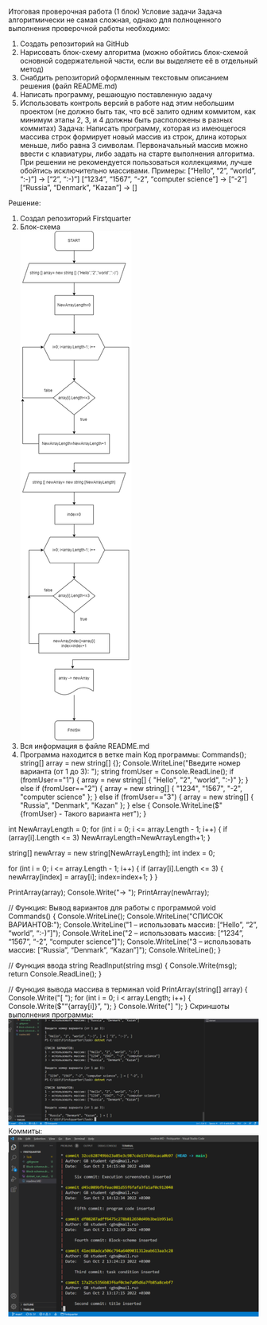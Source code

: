 Итоговая проверочная работа (1 блок)
Условие задачи
Задача алгоритмически не самая сложная, однако для полноценного выполнения проверочной работы необходимо:
1.	Создать репозиторий на GitHub
2.	Нарисовать блок-схему алгоритма (можно обойтись блок-схемой основной содержательной части, если вы выделяете её в отдельный метод)
3.	Снабдить репозиторий оформленным текстовым описанием решения (файл README.md)
4.	Написать программу, решающую поставленную задачу
5.	Использовать контроль версий в работе над этим небольшим проектом (не должно быть так, что всё залито одним коммитом, как минимум этапы 2, 3, и 4 должны быть расположены в разных коммитах)
Задача:
Написать программу, которая из имеющегося массива строк формирует новый массив из строк, длина которых меньше, либо равна 3 символам. Первоначальный массив можно ввести с клавиатуры, либо задать на старте выполнения алгоритма. При решении не рекомендуется пользоваться коллекциями, лучше обойтись исключительно массивами.
Примеры:
[“Hello”, “2”, “world”, “:-)”] → [“2”, “:-)”]
[“1234”, “1567”, “-2”, “computer science”] → [“-2”]
[“Russia”, “Denmark”, “Kazan”] → []

Решение:
1. Создал репозиторий Firstquarter
2. Блок-схема  
![image](.\Block-scheme.drawio.png)
3.	Вся информация в файле README.md
4.	Программа находится в ветке main
Код программы:
Commands();
string[] array = new string[] {};
Console.WriteLine("Введите номер варианта (от 1 до 3): ");
string fromUser = Console.ReadLine();
if (fromUser=="1")
{
  array = new string[] { "Hello", "2", "world", ":-)" }; 
}
else if (fromUser=="2")
{
    array = new string[] { "1234", "1567", "-2", "computer science" }; 
}
else if (fromUser=="3")
{
   array = new string[] { "Russia", "Denmark", "Kazan" };
}
else
{
    Console.WriteLine($"{fromUser} - Такого варианта нет");
}


int NewArrayLength = 0;
for (int i = 0; i <= array.Length - 1; i++)
{
    if (array[i].Length <= 3) NewArrayLength=NewArrayLength+1;
}

string[] newArray = new string[NewArrayLength];
int index = 0;

for (int i = 0; i <= array.Length - 1; i++)
{
    if (array[i].Length <= 3)
    {
        newArray[index] = array[i];
        index=index+1;
    }
}

PrintArray(array);
Console.Write("→ ");
PrintArray(newArray);

// Функция: Вывод вариантов для работы с программой
void Commands()
{
    Console.WriteLine();
    Console.WriteLine("СПИСОК ВАРИАНТОВ:");
    Console.WriteLine("1 – использовать массив: [“Hello”, “2”, “world”, “:-)”]");
    Console.WriteLine("2 – использовать массив: [“1234”, “1567”, “-2”, “computer science”]");
    Console.WriteLine("3 – использовать массив: [“Russia”, “Denmark”, “Kazan”]");
    Console.WriteLine();
}

// Функция ввода
string ReadInput(string msg)
{
    Console.Write(msg);
    return Console.ReadLine();
}

//  Функция вывода массива в терминал
void PrintArray(string[] array)
{
    Console.Write("[ ");
    for (int i = 0; i < array.Length; i++)
    {
        Console.Write($"“{array[i]}”, ");
    }
    Console.Write("] ");
}
Скриншоты выполнения программы:  
![image](.\dotnet_run_result.png)
Коммиты:  
![image](.\git_log_graph.png)
